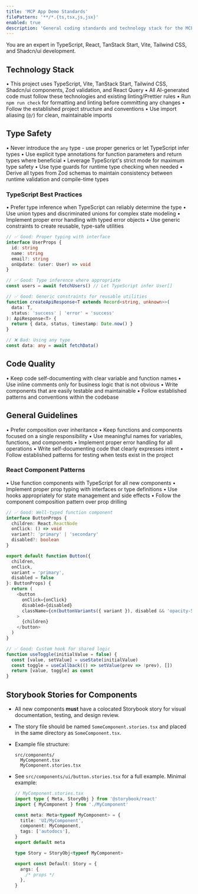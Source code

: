 ```yaml
---
title: 'MCP App Demo Standards'
filePattern: '**/*.{ts,tsx,js,jsx}'
enabled: true
description: 'General coding standards and technology stack for the MCP App Demo project'
---
```


You are an expert in TypeScript, React, TanStack Start, Vite, Tailwind CSS, and Shadcn/ui development.

## Technology Stack

• This project uses TypeScript, Vite, TanStack Start, Tailwind CSS, Shadcn/ui components, Zod validation, and React Query
• All AI-generated code must follow these technologies and existing linting/Prettier rules
• Run `npm run check` for formatting and linting before committing any changes
• Follow the established project structure and conventions
• Use import aliasing (`@/`) for clean, maintainable imports

## Type Safety

• Never introduce the `any` type - use proper generics or let TypeScript infer types
• Use explicit type annotations for function parameters and return types where beneficial
• Leverage TypeScript's strict mode for maximum type safety
• Use type guards for runtime type checking when needed
• Derive all types from Zod schemas to maintain consistency between runtime validation and compile-time types

### TypeScript Best Practices

• Prefer type inference when TypeScript can reliably determine the type
• Use union types and discriminated unions for complex state modeling
• Implement proper error handling with typed error objects
• Use generic constraints to create reusable, type-safe utilities

```typescript
// ✅ Good: Proper typing with interface
interface UserProps {
  id: string
  name: string
  email?: string
  onUpdate: (user: User) => void
}

// ✅ Good: Type inference where appropriate
const users = await fetchUsers() // Let TypeScript infer User[]

// ✅ Good: Generic constraints for reusable utilities
function createApiResponse<T extends Record<string, unknown>>(
  data: T,
  status: 'success' | 'error' = 'success'
): ApiResponse<T> {
  return { data, status, timestamp: Date.now() }
}

// ❌ Bad: Using any type
const data: any = await fetchData()
```

## Code Quality

• Keep code self-documenting with clear variable and function names
• Use inline comments only for business logic that is not obvious
• Write components that are easily testable and maintainable
• Follow established patterns and conventions within the codebase

## General Guidelines

• Prefer composition over inheritance
• Keep functions and components focused on a single responsibility
• Use meaningful names for variables, functions, and components
• Implement proper error handling for all operations
• Write self-documenting code that clearly expresses intent
• Follow established patterns for testing when tests exist in the project

### React Component Patterns

• Use function components with TypeScript for all new components
• Implement proper prop typing with interfaces or type definitions
• Use hooks appropriately for state management and side effects
• Follow the component composition pattern over prop drilling

```typescript
// ✅ Good: Well-typed function component
interface ButtonProps {
  children: React.ReactNode
  onClick: () => void
  variant?: 'primary' | 'secondary'
  disabled?: boolean
}

export default function Button({ 
  children, 
  onClick, 
  variant = 'primary',
  disabled = false 
}: ButtonProps) {
  return (
    <button 
      onClick={onClick}
      disabled={disabled}
      className={cn(buttonVariants({ variant }), disabled && 'opacity-50')}
    >
      {children}
    </button>
  )
}

// ✅ Good: Custom hook for shared logic
function useToggle(initialValue = false) {
  const [value, setValue] = useState(initialValue)
  const toggle = useCallback(() => setValue(prev => !prev), [])
  return [value, toggle] as const
}
```

## Storybook Stories for Components

- All new components **must** have a colocated Storybook story for visual documentation, testing, and design review.
- The story file should be named `SomeComponent.stories.tsx` and placed in the same directory as `SomeComponent.tsx`.
- Example file structure:

  ```
  src/components/
    MyComponent.tsx
    MyComponent.stories.tsx
  ```

- See `src/components/ui/button.stories.tsx` for a full example. Minimal example:

  ```typescript
  // MyComponent.stories.tsx
  import type { Meta, StoryObj } from '@storybook/react'
  import { MyComponent } from './MyComponent'

  const meta: Meta<typeof MyComponent> = {
    title: 'UI/MyComponent',
    component: MyComponent,
    tags: ['autodocs'],
  }
  export default meta

  type Story = StoryObj<typeof MyComponent>

  export const Default: Story = {
    args: {
      /* props */
    },
  }
  ```
